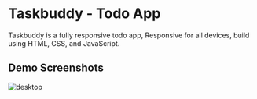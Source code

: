 # Taskbuddy - Todo App
Taskbuddy is a fully responsive todo app,
Responsive for all devices, build using HTML, CSS, and JavaScript.

## Demo Screenshots
![desktop](https://github.com/YpzarJohn24/Taskbuddy/assets/139552371/6e132bf3-64ab-4902-8bf1-19f246846125)
